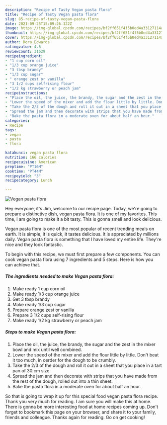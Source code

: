 ```yaml
---
description: "Recipe of Tasty Vegan pasta flora"
title: "Recipe of Tasty Vegan pasta flora"
slug: 85-recipe-of-tasty-vegan-pasta-flora
date: 2021-09-25T15:09:26.122Z
image: https://img-global.cpcdn.com/recipes/bf2ff651f4f5b0ed4a33127114a3260d/680x482cq70/vegan-pasta-flora-recipe-main-photo.jpg
thumbnail: https://img-global.cpcdn.com/recipes/bf2ff651f4f5b0ed4a33127114a3260d/680x482cq70/vegan-pasta-flora-recipe-main-photo.jpg
cover: https://img-global.cpcdn.com/recipes/bf2ff651f4f5b0ed4a33127114a3260d/680x482cq70/vegan-pasta-flora-recipe-main-photo.jpg
author: Dora Edwards
ratingvalue: 4.8
reviewcount: 31629
recipeingredient:
- "1 cup corn oil"
- "1/3 cup orange juice"
- "3 tbsp brandy"
- "1/3 cup sugar"
- " orange zest or vanilla"
- "3 1/2 cups selfrising flour"
- "1/2 kg strawberry or peach jam"
recipeinstructions:
- "Place the oil, the juice, the brandy, the sugar and the zest in the mixer bowl and mix until well combined."
- "Lower the speed of the mixer and add the flour little by little. Don&#39;t beat it too much, in oerder for the dough to be crumbly."
- "Take the 2/3 of the dough and roll it out in a sheet that you place in a tart pan of 30 cm size."
- "Spread the jam and then decorate with strips that you have made from the rest of the dough, rolled out into a thin sheet."
- "Bake the pasta flora in a moderate oven for about half an hour."
categories:
- Recipe
tags:
- vegan
- pasta
- flora

katakunci: vegan pasta flora 
nutrition: 166 calories
recipecuisine: American
preptime: "PT16M"
cooktime: "PT44M"
recipeyield: "3"
recipecategory: Lunch

---
```



![Vegan pasta flora](https://img-global.cpcdn.com/recipes/bf2ff651f4f5b0ed4a33127114a3260d/680x482cq70/vegan-pasta-flora-recipe-main-photo.jpg)

Hey everyone, it's Jim, welcome to our recipe page. Today, we're going to prepare a distinctive dish, vegan pasta flora. It is one of my favorites. This time, I am going to make it a bit tasty. This is gonna smell and look delicious.



Vegan pasta flora is one of the most popular of recent trending meals on earth. It is simple, it is quick, it tastes delicious. It is appreciated by millions daily. Vegan pasta flora is something that I have loved my entire life. They're nice and they look fantastic.


To begin with this recipe, we must first prepare a few components. You can cook vegan pasta flora using 7 ingredients and 5 steps. Here is how you can achieve that.

<!--inarticleads1-->

##### The ingredients needed to make Vegan pasta flora:

1. Make ready 1 cup corn oil
1. Make ready 1/3 cup orange juice
1. Get 3 tbsp brandy
1. Make ready 1/3 cup sugar
1. Prepare  orange zest or vanilla
1. Prepare 3 1/2 cups self-rising flour
1. Make ready 1/2 kg strawberry or peach jam




<!--inarticleads2-->

##### Steps to make Vegan pasta flora:

1. Place the oil, the juice, the brandy, the sugar and the zest in the mixer bowl and mix until well combined.
1. Lower the speed of the mixer and add the flour little by little. Don&#39;t beat it too much, in oerder for the dough to be crumbly.
1. Take the 2/3 of the dough and roll it out in a sheet that you place in a tart pan of 30 cm size.
1. Spread the jam and then decorate with strips that you have made from the rest of the dough, rolled out into a thin sheet.
1. Bake the pasta flora in a moderate oven for about half an hour.




So that is going to wrap it up for this special food vegan pasta flora recipe. Thank you very much for reading. I am sure you will make this at home. There is gonna be more interesting food at home recipes coming up. Don't forget to bookmark this page on your browser, and share it to your family, friends and colleague. Thanks again for reading. Go on get cooking!
